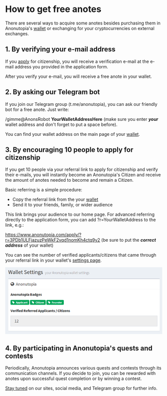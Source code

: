 # How to get free anotes

There are several ways to acquire some anotes besides purchasing them in Anonutopia's [wallet](https://wallet.anonutopia.com) or exchanging for your cryptocurrencies on external exchanges. 

## 1. By verifying your e-mail address

If you [apply](https://www.anonutopia.com/apply/) for citizenship, you will receive a verification e-mail at the e-mail address you provided in the application form.

After you verify your e-mail, you will receive a free anote in your wallet. 


## 2. By asking our Telegram bot

If you join our Telegram group (t.me/anonutopia), you can ask our friendly bot for a free anote. Just write:

/gimme@AnonsRobot **YourWalletAddressHere** (make sure you enter _**your**_ wallet address and don't forget to put a space before).

You can find your wallet address on the main page of your [wallet](https://wallet.anonutopia.com).


## 3. By encouraging 10 people to apply for citizenship

If you get 10 people via your referral link to apply for citizenship and verify their e-mails, you will instantly become an Anonutopia's Citizen and receive the amount of anotes needed to become and remain a Citizen.

Basic referring is a simple procedure:

 * Copy the referral link from the your [wallet](https://wallet.anonutopia.com/profit/) 
 * Send it to your friends, family, or wider audience

This link brings your audience to our home page. For advanced referring directly to the application form, you can add ?r=YourWalletAddress to the link, e.g.:

   https://www.anonutopia.com/apply/?r=3PDb1ULFjazuzPeWkF2vqd1nomKh4ctq9y2 
   (be sure to put the _**correct address**_ of your wallet)

You can see the number of verified applicants/citizens that came through your referral link in your wallet's [settings page](https://wallet.anonutopia.com/settings/).

![Anonutopia Wallet - Settings](https://github.com/anonutopia/docs.anonutopia.com/blob/master/files/use-wallet/settings.png)        


## 4. By participating in Anonutopia's quests and contests 

Periodically, Anonutopia announces various quests and contests through its communication channels. If you decide to join, you can be rewarded with anotes upon successful quest completion or by winning a contest.

[Stay tuned](https://www.anonutopia.com/contact/) on our sites, social media, and Telegram group for further info.   
